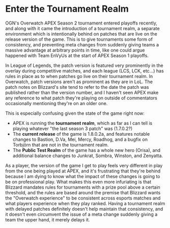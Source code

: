 # Enter the Tournament Realm

OGN's Overwatch APEX Season 2 tournament entered playoffs recently, and along with it came the introduction of a tournament realm, a separate environment which is intentionally behind on patches that are live on the release version of the game. This is to give tournaments some form of consistency, and preventing meta changes from suddenly giving teams a massive advantage at arbitrary points in time, like one could argue happened with Team EnVyUs at the start of APEX Season 1 playoffs.

In League of Legends, the patch version is featured very prominently in the overlay during competitive matches, and each league (LCS, LCK, etc…) has rules in place as to when patches go live on their tournament realm. In Overwatch, patch versions aren't as prominent as they are in LoL. The patch notes on Blizzard's site tend to refer to the date the patch was published rather than the version number, and I haven't seen APEX make any reference to what patch they're playing on outside of commentators occasionally mentioning they're on an older one.

This is especially confusing given the state of the game right now:

* APEX is running the **tournament realm**, which as far as I can tell is playing whatever "the last season 3 patch" was (1.7.0.2?)
* The **current release** of the game is 1.8.0.2a, and features notable changes to Bastion, D.Va, Mei, Mercy, Roadhog, and a bugfix on Torbjörn that are not in the tournament realm.
* The **Public Test Realm** of the game has a whole new hero (Orisa), and additional balance changes to Junkrat, Sombra, Winston, and Zenyatta.

As a player, the version of the game I get to play feels very different in play from the one being played at APEX, and it's frustrating that they're behind because I am dying to know what the impact of these changes is going to be on professional play. What makes this even more infuriating is that Blizzard mandates rules for tournaments with a prize pool above a certain threshold, and the rules are based around the premise that Blizzard wants the "Overwatch experience" to be consistent across esports matches and what players experience when they play ranked. Having a tournament realm with delayed patches definitely doesn't help maintain that consistency, and it doesn't even circumvent the issue of a meta change suddenly giving a team the upper hand, it merely delays it.